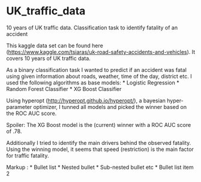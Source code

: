 # UK_traffic_data
10 years of UK traffic data. Classification task to identify fatality of an accident

This kaggle data set can be found here (https://www.kaggle.com/tsiaras/uk-road-safety-accidents-and-vehicles). 
It covers 10 years of UK traffic data. 

As a binary classification task I wanted to predict if an accident was fatal using given information about roads, weather, time of the day,
district etc. I used the following algorithms as base models:
            * Logistic Regression
            * Random Forest Classifier
            * XG Boost Classifier
            
Using hyperopt (http://hyperopt.github.io/hyperopt/), a bayesian hyper-parameter optimizer, I tunned all models and picked the winner
based on the ROC AUC score. 

Spoiler: The XG Boost model is the (current) winner with a ROC AUC score of .78.

Additionally I tried to identify the main drivers behind the observed fatality. Using the winning model, it seems that speed (restriction) 
is the main factor for traffic fatality. 

Markup : * Bullet list
              * Nested bullet
                  * Sub-nested bullet etc
          * Bullet list item 2

